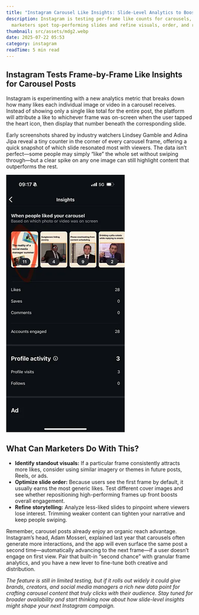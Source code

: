 ```yaml
---
title: "Instagram Carousel Like Insights: Slide-Level Analytics to Boost Engagement"
description: Instagram is testing per-frame like counts for carousels, letting
  marketers spot top-performing slides and refine visuals, order, and reach.
thumbnail: src/assets/mdg2.webp
date: 2025-07-22 05:53
category: instagram
readTime: 5 min read
---
```

<article>
  <h1>Instagram Tests Frame-by-Frame Like Insights for Carousel Posts</h1>

  <p>Instagram is experimenting with a new analytics metric that breaks down how many likes each individual image or video in a carousel receives. Instead of showing only a single like total for the entire post, the platform will attribute a like to whichever frame was on-screen when the user tapped the heart icon, then display that number beneath the corresponding slide.</p>

  <p>Early screenshots shared by industry watchers Lindsey Gamble and Adina Jipa reveal a tiny counter in the corner of every carousel frame, offering a quick snapshot of which slide resonated most with viewers. The data isn’t perfect—some people may simply “like” the whole set without swiping through—but a clear spike on any one image can still highlight content that outperforms the rest.</p>

![mdg agency](src/assets/mdg2.webp "Instagram Carousel Like Insights: Slide-Level Analytics to Boost Engagement")

  <h2>What Can Marketers Do With This?</h2>
  <ul>
    <li><strong>Identify standout visuals:</strong> If a particular frame consistently attracts more likes, consider using similar imagery or themes in future posts, Reels, or ads.</li>
    <li><strong>Optimize slide order:</strong> Because users see the first frame by default, it usually earns the most generic likes. Test different cover images and see whether repositioning high-performing frames up front boosts overall engagement.</li>
    <li><strong>Refine storytelling:</strong> Analyze less-liked slides to pinpoint where viewers lose interest. Trimming weaker content can tighten your narrative and keep people swiping.</li>
  </ul>

  <p>Remember, carousel posts already enjoy an organic reach advantage. Instagram’s head, Adam Mosseri, explained last year that carousels often generate more interactions, and the app will even surface the same post a second time—automatically advancing to the next frame—if a user doesn’t engage on first view. Pair that built-in “second chance” with granular frame analytics, and you have a new lever to fine-tune both creative and distribution.</p>

  <p><em>The feature is still in limited testing, but if it rolls out widely it could give brands, creators, and social media managers a rich new data point for crafting carousel content that truly clicks with their audience. Stay tuned for broader availability and start thinking now about how slide-level insights might shape your next Instagram campaign.</em></p>
</article>
